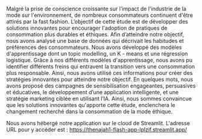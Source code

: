 Malgré la prise de conscience croissante sur l'impact de l'industrie de la mode sur l'environnement, de nombreux consommateurs continuent d'être attirés par la fast fashion.
L’objectif de cette étude est de développer des solutions innovantes pour encourager l'adoption de pratiques de consommation plus durables et éthiques. Afin d’atteindre notre objectif, nous avons analysé une base de données qui décrivait les habitudes et préférences des consommateurs. Nous avons développé des modèles d'apprentissage dont un topic modelling, un K - means et une régression logistique. Grâce à nos différents modèles d'apprentissage, nous avons pu identifier différents freins qui entravent la transition vers une consommation plus responsable. Ainsi, nous avons utilisé ces informations pour créer des
stratégies innovantes pour atteindre notre objectif. En quelques mots, nous avons proposé des campagnes de sensibilisation engageantes, persuasives et éducatives, le développement d’une application intelligente, et une stratégie marketing ciblée en utilisant l’IA. Ainsi, nous sommes convaincue que les solutions innovantes qu'apporte cette étude, enclenchera le changement recherché dans la consommation de la mode éthique.

Nous avons hébergé notre application sur le cloud de Streamlit. L'adresse URL pour y accéder est : https://thenajah1-flash-app-lplzif.streamlit.app/
